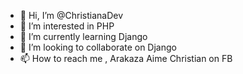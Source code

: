 - 👋 Hi, I’m @ChristianaDev
- 👀 I’m interested in PHP
- 🌱 I’m currently learning Django
- 💞️ I’m looking to collaborate on Django
- 📫 How to reach me , Arakaza Aime Christian on FB

<!---
ChristianaDev/ChristianaDev is a ✨ special ✨ repository because its `README.md` (this file) appears on your GitHub profile.
You can click the Preview link to take a look at your changes.
--->
